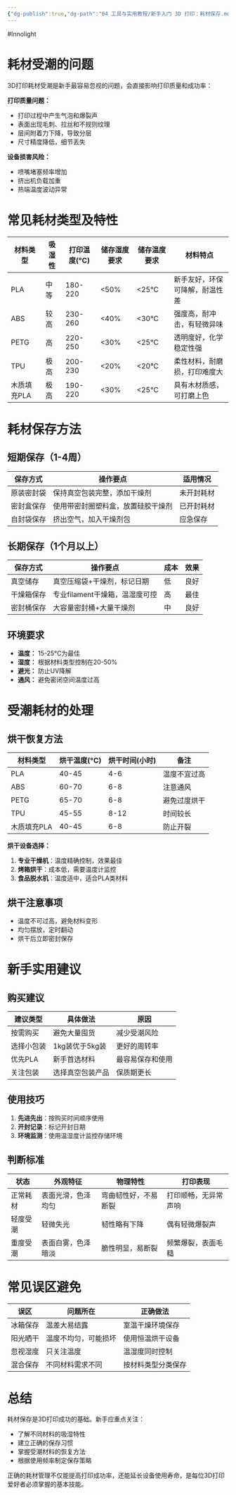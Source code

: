 ```yaml
---
{"dg-publish":true,"dg-path":"04 工具与实用教程/新手入门 3D 打印：耗材保存.md","permalink":"/04 工具与实用教程/新手入门 3D 打印：耗材保存/","created":"2025-09-04T09:33:03.000+08:00","updated":"2025-09-04T09:46:23.000+08:00"}
---
```


#Innolight

# 耗材受潮的问题

3D打印耗材受潮是新手最容易忽视的问题，会直接影响打印质量和成功率：

**打印质量问题：**
- 打印过程中产生气泡和爆裂声
- 表面出现毛刺、拉丝和不规则纹理
- 层间附着力下降，导致分层
- 尺寸精度降低，细节丢失

**设备损害风险：**
- 喷嘴堵塞频率增加
- 挤出机负载加重
- 热端温度波动异常

# 常见耗材类型及特性

| 材料类型 | 吸湿性 | 打印温度(°C) | 储存湿度要求 | 储存温度要求 | 材料特点 |
|---------|--------|-------------|-------------|-------------|----------|
| PLA | 中等 | 180-220 | <50% | <25°C | 新手友好，环保可降解，耐温性差 |
| ABS | 较高 | 230-260 | <40% | <30°C | 强度高，耐冲击，有轻微异味 |
| PETG | 高 | 220-250 | <30% | <25°C | 透明度好，化学稳定性强 |
| TPU | 极高 | 200-230 | <20% | <20°C | 柔性材料，耐磨损，打印难度大 |
| 木质填充PLA | 极高 | 190-220 | <30% | <25°C | 具有木材质感，可打磨上色 |

# 耗材保存方法

## 短期保存（1-4周）

| 保存方式 | 操作要点 | 适用情况 |
|---------|---------|----------|
| 原装密封袋 | 保持真空包装完整，添加干燥剂 | 未开封耗材 |
| 密封盒保存 | 使用带密封圈塑料盒，放置硅胶干燥剂 | 已开封耗材 |
| 自封袋保存 | 挤出空气，加入干燥剂包 | 应急保存 |

## 长期保存（1个月以上）

| 保存方式 | 操作要点 | 成本 | 效果 |
|---------|---------|------|------|
| 真空储存 | 真空压缩袋+干燥剂，标记日期 | 低 | 良好 |
| 干燥箱保存 | 专业filament干燥箱，温湿度可控 | 高 | 最佳 |
| 密封桶保存 | 大容量密封桶+大量干燥剂 | 中 | 良好 |

## 环境要求
- **温度：** 15-25°C为最佳
- **湿度：** 根据材料类型控制在20-50%
- **避光：** 防止UV降解
- **通风：** 避免密闭空间温度过高

# 受潮耗材的处理

## 烘干恢复方法

| 材料类型 | 烘干温度(°C) | 烘干时间(小时) | 备注 |
|---------|-------------|---------------|------|
| PLA | 40-45 | 4-6 | 温度不宜过高 |
| ABS | 60-70 | 6-8 | 注意通风 |
| PETG | 65-70 | 6-8 | 避免过度烘干 |
| TPU | 45-55 | 8-12 | 时间较长 |
| 木质填充PLA | 40-45 | 6-8 | 防止开裂 |

**烘干设备选择：**
1. **专业干燥机**：温度精确控制，效果最佳
2. **烤箱烘干**：成本低，需要温度计监控
3. **食品脱水机**：温度适中，适合PLA类材料

## 烘干注意事项
- 温度不可过高，避免材料变形
- 均匀摆放，定时翻动
- 烘干后立即密封保存

# 新手实用建议

## 购买建议

| 建议类型 | 具体做法 | 原因 |
|---------|---------|------|
| 按需购买 | 避免大量囤货 | 减少受潮风险 |
| 选择小包装 | 1kg装优于5kg装 | 更好的周转率 |
| 优先PLA | 新手首选材料 | 最容易保存和使用 |
| 关注包装 | 选择真空包装产品 | 保质期更长 |

## 使用技巧
1. **先进先出**：按购买时间顺序使用
2. **开封记录**：标记开封日期
3. **环境监测**：使用温湿度计监控存储环境

## 判断标准

| 状态 | 外观特征 | 物理特性 | 打印表现 |
|------|---------|---------|----------|
| 正常耗材 | 表面光滑，色泽均匀 | 弯曲韧性好，不易断裂 | 打印顺畅，无异常声响 |
| 轻度受潮 | 轻微失光 | 韧性略有下降 | 偶有轻微爆裂声 |
| 重度受潮 | 表面白雾，色泽暗淡 | 脆性明显，易断裂 | 频繁爆裂，表面毛糙 |

# 常见误区避免

| 误区 | 问题所在 | 正确做法 |
|------|---------|----------|
| 冰箱保存 | 温差大易结露 | 室温干燥环境保存 |
| 阳光晒干 | 温度不均匀，可能损坏 | 使用恒温烘干设备 |
| 忽视湿度 | 只关注温度 | 温湿度同时控制 |
| 混合保存 | 不同材料需求不同 | 按材料类型分类保存 |

# 总结

耗材保存是3D打印成功的基础。新手应重点关注：
- 了解不同材料的吸湿特性
- 建立正确的保存习惯  
- 掌握受潮材料的恢复方法
- 根据使用频率制定保存策略

正确的耗材管理不仅能提高打印成功率，还能延长设备使用寿命，是每位3D打印爱好者必须掌握的基本技能。